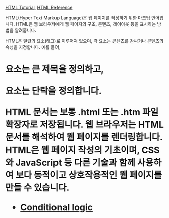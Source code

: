 [HTML Tutorial](https://www.w3schools.com/html/default.asp), [HTML Reference](https://www.w3schools.com/tags/default.asp)

HTML(Hyper Text Markup Language)은 웹 페이지를 작성하기 위한 마크업 언어입니다. HTML은 웹 브라우저에게 웹 페이지의 구조, 콘텐츠, 레이아웃 등을 표시하는 방법을 알려줍니다.

HTML은 일련의 요소(태그)로 이루어져 있으며, 각 요소는 콘텐츠를 감싸거나 콘텐츠의 속성을 지정합니다. 예를 들어, <h1> 요소는 큰 제목을 정의하고, <p> 요소는 단락을 정의합니다.

HTML 문서는 보통 .html 또는 .htm 파일 확장자로 저장됩니다. 웹 브라우저는 HTML 문서를 해석하여 웹 페이지를 렌더링합니다. HTML은 웹 페이지 작성의 기초이며, CSS와 JavaScript 등 다른 기술과 함께 사용하여 보다 동적이고 상호작용적인 웹 페이지를 만들 수 있습니다.

* [Conditional logic](https://idratherbewriting.com/documentation-theme-jekyll/mydoc_conditional_logic.html)